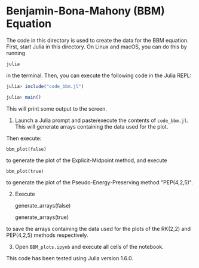 # Benjamin-Bona-Mahony (BBM) Equation

The code in this directory is used to create the data for the BBM equation.
First, start Julia in this directory. On Linux and macOS, you can do this
by running

```bash
julia
```

in the terminal. Then, you can execute the following code in the Julia REPL:

```julia
julia> include("code_bbm.jl")

julia> main()
```

This will print some output to the screen.




1.  Launch a Julia prompt and paste/execute the contents of `code_bbm.jl`.
This will generate arrays containing the data used for the plot.

Then execute:

    bbm_plot(false)

to generate the plot of the Explicit-Midpoint method, and execute

    bbm_plot(true)

to generate the plot of the Pseudo-Energy-Preserving method "PEP(4,2,5)".

2. Execute

    generate_arrays(false)

    generate_arrays(true)

to save the arrays containing the data used for the plots of the RK(2,2) and PEP(4,2,5) methods respectively.

3. Open `BBM_plots.ipynb` and execute all cells of the notebook.

This code has been tested using Julia version 1.6.0.
